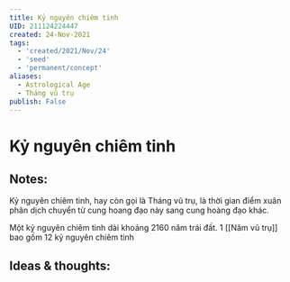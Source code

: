 ```yaml
---
title: Kỷ nguyên chiêm tinh
UID: 211124224447
created: 24-Nov-2021
tags:
  - 'created/2021/Nov/24'
  - 'seed'
  - 'permanent/concept'
aliases:
  - Astrological Age
  - Tháng vũ trụ
publish: False
---
```

# Kỷ nguyên chiêm tinh

## Notes:
Kỷ nguyên chiêm tinh, hay còn gọi là Tháng vũ trụ, là thời gian điểm xuân phân dịch chuyển từ cung hoang đạo này sang cung hoàng đạo khác. 

Một kỷ nguyên chiêm tinh dài khoảng 2160 năm trái đất. 1 [[Năm vũ trụ]] bao gồm 12 kỷ nguyên chiêm tinh

## Ideas & thoughts:




